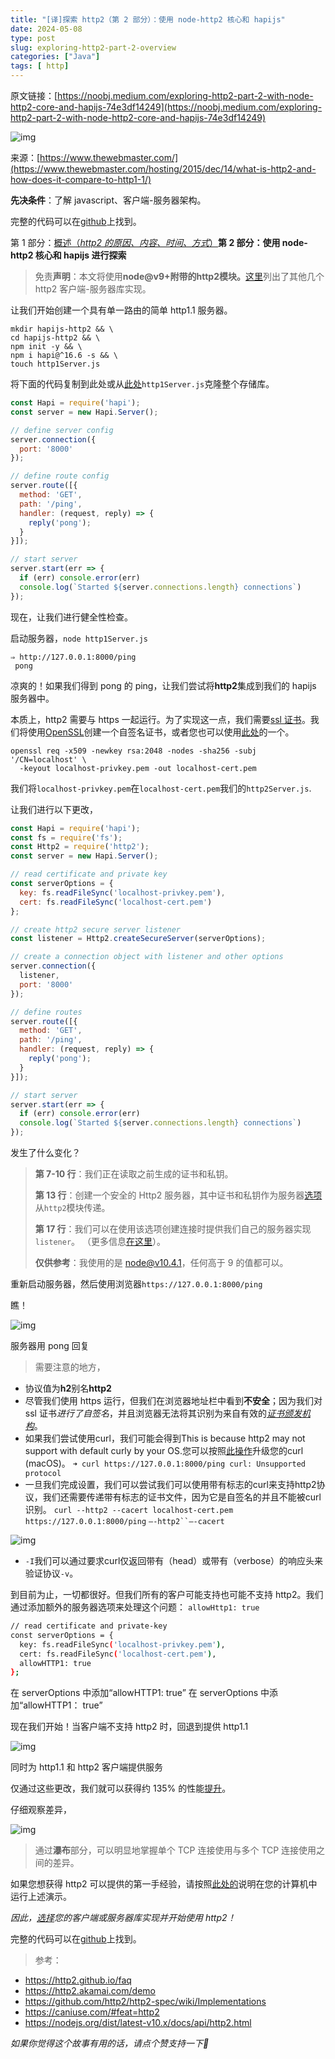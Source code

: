 ```yaml
---
title: "[译]探索 http2（第 2 部分）：使用 node-http2 核心和 hapijs"
date: 2024-05-08
type: post
slug: exploring-http2-part-2-overview
categories: ["Java"]
tags: [ http]
---
```




原文链接：[https://noobj.medium.com/exploring-http2-part-2-with-node-http2-core-and-hapijs-74e3df14249](https://noobj.medium.com/exploring-http2-part-2-with-node-http2-core-and-hapijs-74e3df14249)



![img](https://miro.medium.com/v2/resize:fit:1400/1*AI-qItSMJDSBxEhk8XMyIw.png)

来源：[https://www.thewebmaster.com/](https://www.thewebmaster.com/hosting/2015/dec/14/what-is-http2-and-how-does-it-compare-to-http1-1/)

**先决条件**：了解 javascript、客户端-服务器架构。

完整的代码可以在[github](https://github.com/noobg1/http1_vs_http2)上找到。

第 1 部分：[概述（*http2 的原因、内容、时间、方式*）](https://medium.com/@noobj/exploring-http2-part-1-overview-dc3e9b53968f)**第 2 部分：使用 node-http2 核心和 hapijs 进行探索**

> 免责**声明**：本文将使用**node@v9+**附带的**http2模块。**[这里](https://github.com/http2/http2-spec/wiki/Implementations)列出了其他几个 http2 客户端-服务器库实现。

让我们开始创建一个具有单一路由的简单 http1.1 服务器。

```
mkdir hapijs-http2 && \ 
cd hapijs-http2 && \ 
npm init -y && \ 
npm i hapi@^16.6 -s && \ 
touch http1Server.js
```

将下面的代码复制到此处或从[此处](https://github.com/noobg1/http1_vs_http2)`http1Server.js`克隆整个存储库。

```javascript
const Hapi = require('hapi');
const server = new Hapi.Server();

// define server config
server.connection({
  port: '8000'
});

// define route config
server.route([{
  method: 'GET',
  path: '/ping',
  handler: (request, reply) => {
    reply('pong');
  }
}]);

// start server
server.start(err => {
  if (err) console.error(err)
  console.log(`Started ${server.connections.length} connections`)
});
```

现在，让我们进行健全性检查。

启动服务器，`node http1Server.js`

```
⇒ http://127.0.0.1:8000/ping
 pong
```

凉爽的！如果我们得到 pong 的 ping，让我们尝试将**http2**集成到我们的 hapijs 服务器中。

本质上，http2 需要与 https 一起运行。为了实现这一点，我们需要[ssl 证书](https://www.globalsign.com/en/ssl-information-center/what-is-an-ssl-certificate/)。我们将使用[OpenSSL](https://www.openssl.org/)创建一个自签名证书，或者您也可以使用[此处](https://github.com/noobg1/http1_vs_http2/tree/master/config/secrets)的一个。

```
openssl req -x509 -newkey rsa:2048 -nodes -sha256 -subj '/CN=localhost' \ 
  -keyout localhost-privkey.pem -out localhost-cert.pem
```

我们将`localhost-privkey.pem`在`localhost-cert.pem`我们的`http2Server.js`.

让我们进行以下更改，

```javascript
const Hapi = require('hapi');
const fs = require('fs');
const Http2 = require('http2');
const server = new Hapi.Server();

// read certificate and private key
const serverOptions = {
  key: fs.readFileSync('localhost-privkey.pem'),
  cert: fs.readFileSync('localhost-cert.pem')
};

// create http2 secure server listener
const listener = Http2.createSecureServer(serverOptions);

// create a connection object with listener and other options
server.connection({
  listener,
  port: '8000'
});

// define routes
server.route([{
  method: 'GET',
  path: '/ping',
  handler: (request, reply) => {
    reply('pong');
  }
}]);

// start server
server.start(err => {
  if (err) console.error(err)
  console.log(`Started ${server.connections.length} connections`)
});
```

发生了什么变化？

> **第 7-10 行**：我们正在读取之前生成的证书和私钥。
>
> **第 13 行**：创建一个安全的 Http2 服务器，其中证书和私钥作为服务器[选项](https://nodejs.org/dist/latest-v10.x/docs/api/http2.html#http2_http2_createsecureserver_options_onrequesthandler)从`http2`模块传递。
>
> **第 17 行**：我们可以在使用该选项创建连接时提供我们自己的服务器实现`listener`。 （更多信息[在这里](https://github.com/hapijs/hapi/blob/master/API.md#serverconnectionoptions)）。
>
> **仅供参考**：我使用的是 node@v10.4.1，任何高于 9 的值都可以。

重新启动服务器，然后使用浏览器`https://127.0.0.1:8000/ping`

瞧！

![img](https://miro.medium.com/v2/resize:fit:1400/1*L9veiRtzmsz0IAEgUh6m2A.png)

服务器用 pong 回复

> 需要注意的地方，

- 协议值为**h2**别名**http2**
- 尽管我们使用 https 运行，但我们在浏览器地址栏中看到**不安全**；因为我们对ssl 证书*进行了自签名*，并且浏览器无法将其识别为来自有效的[*证书颁发机构*](https://www.globalsign.com/en/ssl-information-center/what-are-certification-authorities-trust-hierarchies/)。
- 如果我们尝试使用curl，我们可能会得到This is because http2 may not support with default curly by your OS.您可以按照[此操作](https://simonecarletti.com/blog/2016/01/http2-curl-macosx/)升级您的curl (macOS)。
  `➜ curl https://127.0.0.1:8000/ping curl: Unsupported protocol`
- 一旦我们完成设置，我们可以尝试我们可以使用带有标志的curl来支持http2协议，我们还需要传递带有标志的证书文件，因为它是自签名的并且不能被curl识别。
  `curl --http2 --cacert localhost-cert.pem https://127.0.0.1:8000/ping`
  `—-http2``—-cacert`

![img](https://miro.medium.com/v2/resize:fit:1400/1*lg5aK51i7fuRLkcSQYuktA.png)

- `-I`我们可以通过要求curl仅返回带有（head）或带有（verbose）的响应头来验证协议`-v`。

到目前为止，一切都很好。但我们所有的客户可能支持也可能不支持 http2。我们通过添加额外的服务器选项来处理这个问题：
`allowHttp1: true`

```bash
// read certificate and private-key
const serverOptions = {
  key: fs.readFileSync('localhost-privkey.pem'),
  cert: fs.readFileSync('localhost-cert.pem'),
  allowHTTP1: true
};
```

在 serverOptions 中添加“allowHTTP1: true”
在 serverOptions 中添加“allowHTTP1： true”

现在我们开始！当客户端不支持 http2 时，回退到提供 http1.1

![img](https://miro.medium.com/v2/resize:fit:1400/1*g2DqJtUEbxmRngiUqJlbiw.png)

同时为 http1.1 和 http2 客户端提供服务

仅通过这些更改，我们就可以获得约 135% 的性能[提升](https://medium.com/the-node-js-collection/node-js-can-http-2-push-b491894e1bb1)。

仔细观察差异，

![img](https://miro.medium.com/v2/resize:fit:1400/1*8AA4UMVWo1kKSiyuXRARZA.png)

> 通过**瀑布**部分，可以明显地掌握单个 TCP 连接使用与多个 TCP 连接使用之间的差异。

如果您想获得 http2 可以提供的第一手经验，请按照[此处的](https://github.com/noobg1/http1_vs_http2)说明在您的计算机中运行上述演示。

*因此，*[*选择*](https://github.com/http2/http2-spec/wiki/Implementations)*您的客户端或服务器库实现并开始使用 http2！*

完整的代码可以在[github](https://github.com/noobg1/http1_vs_http2)上找到。

> 参考：

- https://http2.github.io/faq
- https://http2.akamai.com/demo
- https://github.com/http2/http2-spec/wiki/Implementations
- https://caniuse.com/#feat=http2
- https://nodejs.org/dist/latest-v10.x/docs/api/http2.html

*如果你觉得这个故事有用的话，请点个赞支持一下👏*

